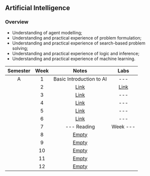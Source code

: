 ## Artificial Intelligence

### Overview
- Understanding of agent modelling;
- Understanding and practical experience of problem formulation;
- Understanding and practical experience of search-based problem solving;
- Understanding and practical experience of logic and inference;
- Understanding and practical experience of machine learning.

| Semester   |      Week |  Notes | Labs |
|:----------:|:-------------:|:------:|:------:|
| A |  1 | Basic Introduction to AI | --- |
|  |  2 | [Link](https://github.com/mughees-asif/postgraduate-artificial-intelligence/tree/master/Semester%20A/Artificial%20Intelligence/notes/Week%202) | [Link](https://github.com/mughees-asif/postgraduate-artificial-intelligence/tree/master/Semester%20A/Artificial%20Intelligence/labs/Lab%201) |
|  |  3 | [Link](https://github.com/mughees-asif/postgraduate-artificial-intelligence/tree/master/Semester%20A/Artificial%20Intelligence/notes/Week%203) | --- |
|  |  4 | [Link](https://github.com/mughees-asif/postgraduate-artificial-intelligence/tree/master/Semester%20A/Artificial%20Intelligence/notes/Week%204) | --- |
|  |  5 | [Link](https://github.com/mughees-asif/postgraduate-artificial-intelligence/tree/master/Semester%20A/Artificial%20Intelligence/notes/Week%205) | --- |
|  |  6 | [Link](https://github.com/mughees-asif/postgraduate-artificial-intelligence/tree/master/Semester%20A/Artificial%20Intelligence/notes/Week%205) | --- |
|  |  7 | --- Reading |  Week --- |
|  |  8 | [Empty]() | |
|  |  9 | [Empty]() | |
|  |  10 | [Empty]() |  |
|  |  11 | [Empty]() | |
|  |  12 | [Empty]() |  |
